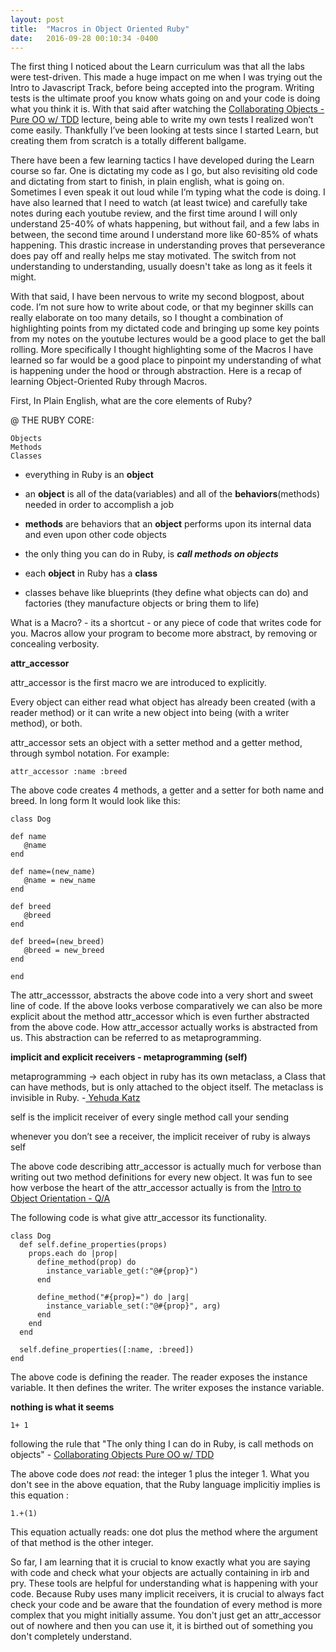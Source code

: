```yaml
---
layout: post
title:  "Macros in Object Oriented Ruby"
date:   2016-09-28 00:10:34 -0400
---
```



The first thing I noticed about the Learn curriculum was that all the labs were test-driven. This made a huge impact on me when I was trying out the Intro to Javascript Track, before being accepted into the program. Writing tests is the ultimate proof you know whats going on and your code is doing what you think it is. With that said after watching the [Collaborating Objects - Pure OO w/ TDD](https://www.youtube.com/watch?v=iYcQ693LXck) lecture, being able to write my own tests I realized won’t come easily. Thankfully I’ve been looking at tests since I started Learn, but creating them from scratch is a totally different ballgame. 

There have been a few learning tactics I have developed during the Learn course so far. One is dictating my code as I go, but also revisiting old code and dictating from start to finish, in plain english, what is going on. Sometimes I even speak it out loud while I’m typing what the code is doing. I have also learned that I need to watch (at least twice) and carefully take notes during each youtube review, and the first time around I will only understand 25-40% of whats happening, but without fail, and a few labs in between, the second time around I understand more like 60-85% of whats happening. This drastic increase in understanding proves that perseverance does pay off and really helps me stay motivated. The switch from not understanding to understanding, usually doesn't take as long as it feels it might. 

With that said, I have been nervous to write my second blogpost, about code. I’m not sure how to write about code, or that my beginner skills can really elaborate on too many details, so I thought a combination of highlighting points from my dictated code and bringing up some key points from my notes on the youtube lectures would be a good place to get the ball rolling. More specifically I thought highlighting some of the Macros I have learned so far would be a good place to pinpoint my understanding of what is happening under the hood or through abstraction. Here is a recap of learning Object-Oriented Ruby through Macros.

First, In Plain English, what are the core elements of Ruby? 

@ THE RUBY CORE:

	Objects
	Methods
	Classes

- everything in Ruby is an **object**
- an **object** is all of the data(variables) and all of the **behaviors**(methods) needed in order to accomplish a job

- **methods** are behaviors that an **object** performs upon its internal data and even upon other code objects
- the only thing you can do in Ruby, is ***call methods on objects***

- each **object** in Ruby has a **class**
- classes behave like blueprints (they define what objects can do) and factories (they manufacture objects or bring them to life)


What is a Macro? - its a shortcut - or any piece of code that writes code for you. Macros allow your program to become more abstract, by removing or concealing verbosity.

**attr_accessor**

attr_accessor is the first macro we are introduced to explicitly. 

Every object can either read what object has already been created (with a reader method) or it can write a new object into being (with a writer method), or both.

attr_accessor sets an object with a setter method and a getter method, through symbol notation. For example:

```
attr_accessor :name :breed
```

The above code creates 4 methods, a getter and a setter for both name and breed. In long form It would look like this:

```
class Dog

def name
   @name
end

def name=(new_name)
   @name = new_name
end

def breed
   @breed
end

def breed=(new_breed)
   @breed = new_breed
end

end
```

The attr_accesssor, abstracts the above code into a very short and sweet line of code. If the above looks verbose comparatively we can also be more explicit about the method attr_accessor which is even further abstracted from the above code. How attr_accessor actually works is abstracted from us. This abstraction can be referred to as metaprogramming.

**implicit and explicit receivers - metaprogramming (self)**

metaprogramming -> each object in ruby has its own metaclass, a Class that can have methods, but is only attached to the object itself. The metaclass is invisible in Ruby. -[ Yehuda Katz](http://yehudakatz.com/2009/11/15/metaprogramming-in-ruby-its-all-about-the-self/)

self is the implicit receiver of every single method call your sending

whenever you don’t see a receiver, the implicit receiver of ruby is always self

The above code describing attr_accessor is actually much for verbose than writing out two method definitions for every new object.  It was fun to see how verbose the heart of the attr_accessor actually is from the [Intro to Object Orientation - Q/A](https://www.youtube.com/watch?v=ab11lJJKm8M)

The following code is what give attr_accessor its functionality.

```
class Dog
  def self.define_properties(props)
    props.each do |prop|
      define_method(prop) do 
        instance_variable_get(:"@#{prop}")
      end

      define_method("#{prop}=") do |arg|
        instance_variable_set(:"@#{prop}", arg)
      end
    end
  end

  self.define_properties([:name, :breed])
end
```

The above code is defining the reader. The reader exposes the instance variable. It then defines the writer. The writer exposes the instance variable. 

**nothing is what it seems**

```
1+ 1
```

following the rule that "The only thing I can do in Ruby, is call methods on objects" - [Collaborating Objects Pure OO w/ TDD](https://www.youtube.com/watch?v=iYcQ693LXck)

The above code does *not* read: the integer 1 plus the integer 1. What you don't see in the above equation, that the Ruby language implicitiy implies is this equation :

```
1.+(1)
```

This equation actually reads: one dot plus the method where the argument of that method is the other integer.

So far, I am learning that it is crucial to know exactly what you are saying with code and check what your objects are actually containing in irb and pry. These tools are helpful for understanding what is happening with your code. Because Ruby uses many implicit receivers, it is crucial to always fact check your code and be aware that the foundation of every method is more complex that you might initially assume. You don't just get an attr_accessor out of nowhere and then you can use it, it is birthed out of something you don't completely understand. 
